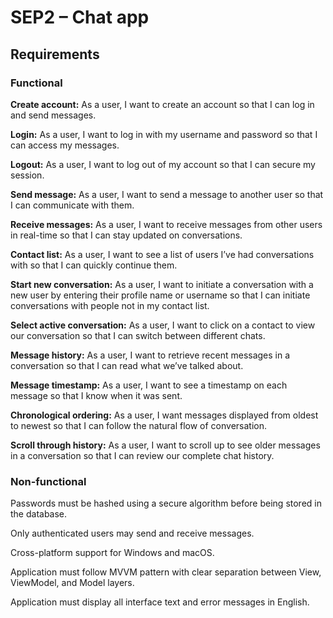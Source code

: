 # SEP2 – Chat app

## Requirements

### Functional

**Create account:** As a user, I want to create an account so that I can log in and send messages.

**Login:** As a user, I want to log in with my username and password so that I can access my messages.

**Logout:** As a user, I want to log out of my account so that I can secure my session.

**Send message:** As a user, I want to send a message to another user so that I can communicate with them.

**Receive messages:** As a user, I want to receive messages from other users in real-time so that I can stay updated on conversations.

**Contact list:** As a user, I want to see a list of users I’ve had conversations with so that I can quickly continue them.

**Start new conversation:** As a user, I want to initiate a conversation with a new user by entering their profile name or username so that I can initiate conversations with people not in my contact list.

**Select active conversation:** As a user, I want to click on a contact to view our conversation so that I can switch between different chats.

**Message history:** As a user, I want to retrieve recent messages in a conversation so that I can read what we’ve talked about.

**Message timestamp:** As a user, I want to see a timestamp on each message so that I know when it was sent.

**Chronological ordering:** As a user, I want messages displayed from oldest to newest so that I can follow the natural flow of conversation.

**Scroll through history:** As a user, I want to scroll up to see older messages in a conversation so that I can review our complete chat history.

### Non-functional

Passwords must be hashed using a secure algorithm before being stored in the database.

Only authenticated users may send and receive messages.

Cross-platform support for Windows and macOS.

Application must follow MVVM pattern with clear separation between View, ViewModel, and Model layers.

Application must display all interface text and error messages in English.
